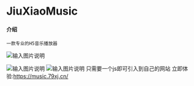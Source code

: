 # JiuXiaoMusic

#### 介绍

`一款专业的H5音乐播放器`

![输入图片说明](https://images.gitee.com/uploads/images/2021/0409/110954_07ff0a70_5307594.png "QQ截图20210409110918.png")

![输入图片说明](https://images.gitee.com/uploads/images/2021/0409/111000_e335539b_5307594.png "QQ截图20210409110935.png")
![输入图片说明](https://images.gitee.com/uploads/images/2021/0409/111009_a0f5c7ad_5307594.png "QQ截图20210409110944.png")
只需要一个js即可引入到自己的网站
立即体验:https://music.79xj.cn/

